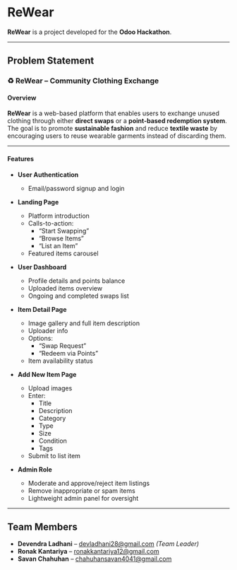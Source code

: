 #  ReWear

**ReWear** is a project developed for the **Odoo Hackathon**.

---

##  Problem Statement

### ♻ ReWear – Community Clothing Exchange

####  Overview
**ReWear** is a web-based platform that enables users to exchange unused clothing through either **direct swaps** or a **point-based redemption system**.  
The goal is to promote **sustainable fashion** and reduce **textile waste** by encouraging users to reuse wearable garments instead of discarding them.

---

####  Features

- **User Authentication**
  - Email/password signup and login

- **Landing Page**
  - Platform introduction
  - Calls-to-action:
    - “Start Swapping”
    - “Browse Items”
    - “List an Item”
  - Featured items carousel

- **User Dashboard**
  - Profile details and points balance
  - Uploaded items overview
  - Ongoing and completed swaps list

- **Item Detail Page**
  - Image gallery and full item description
  - Uploader info
  - Options:
    - “Swap Request”
    - “Redeem via Points”
  - Item availability status

- **Add New Item Page**
  - Upload images
  - Enter:
    - Title
    - Description
    - Category
    - Type
    - Size
    - Condition
    - Tags
  - Submit to list item

- **Admin Role**
  - Moderate and approve/reject item listings
  - Remove inappropriate or spam items
  - Lightweight admin panel for oversight

---

##  Team Members

- **Devendra Ladhani** – devladhani28@gmail.com *(Team Leader)*
- **Ronak Kantariya** – ronakkantariya12@gmail.com
- **Savan Chahuhan** – chahuhansavan4041@gmail.com
